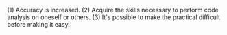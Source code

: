 (1) Accuracy is increased.
(2) Acquire the skills necessary to perform code analysis on oneself or others.
(3) It's possible to make the practical difficult before making it easy.